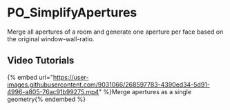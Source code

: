 # PO_SimplifyApertures

Merge all apertures of a room and generate one aperture per face based on the original window-wall-ratio.

## Video Tutorials

{% embed url="https://user-images.githubusercontent.com/9031066/268597783-4390ed34-5d91-4996-a805-76ac91b99275.mp4" %}Merge apertures as a single geometry{% endembed %}

